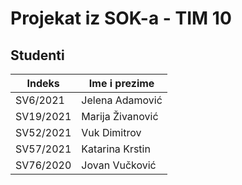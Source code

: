 # Projekat iz SOK-a - TIM 10

## Studenti

| Indeks | Ime i prezime |
| ------ | ------ |
| SV6/2021 | Jelena Adamović |
| SV19/2021 | Marija Živanović |
| SV52/2021 | Vuk Dimitrov |
| SV57/2021 | Katarina Krstin |
| SV76/2020 | Jovan Vučković |
